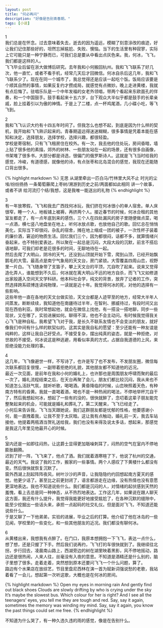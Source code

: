 ```yaml
---
layout: post
title: "何必再问"
description: "好像是告别青春期。"
tags: [小说]
---
```


1 <br>
我们总是在怀念。过去意味着失去，逝去的因为遥远，模糊了刻意涂改的痕迹，好让我们记住那些好的，坦然忘掉尴尬、失败、懊恼。当下的生活里有种寂寥，实际上它可能只是一种宁静而已，可我们总是要从中看出点灰色来。我，何冰，飞飞，我们都是这样的人。<br>
飞飞毕业后留在浙大做博后研究。去年我和小何搬回杭州。我和飞飞联系了好几次，他一直忙，或者不看手机，经常几天后才回微信。何冰自杀后这几年，我和飞飞联系少了。现在在同一个城市了，我总觉得还是应该一起吃个饭。饭局应该要是个顺其自然的事情，如果反复约才攒成局，就感觉有点微妙。晚上走进黄楼，我就有点后悔了。驻唱乐队是一个中年发福的女老外领唱，带两个看起来东欧面孔的伴奏，和一个中国鼓手。鼓手看起来十五六岁，台下观众大半似乎都是鼓手的长辈亲戚，脸上挂着引以为傲的神情。于是上了二楼，点一杯鸡尾酒，几小碟小吃，等飞飞到。
 
2 <br>
我和飞飞认识大约有十四五年时间了。但我怎么也想不起，到底是因为什么样的契机，我开始和飞飞熟识起来的。青春期遥远得迷迷糊糊，很多事情是凭着本能在感知和决定，选择朋友，选择学校，选择兴趣，都很轻盈。 <br>
学校是寄宿制，只有飞飞租房住在校外。有一次，我去他的住处玩，房间昏暗，墙上贴了很多他的素描，郊外的树林、一些朋友站在一起的场景，还有很多自画像，书架堆了很多书，大部分都是诗选，很偏门的俄罗斯诗人。这就是飞飞当时给我的感觉，冷峻，有道德感，就像他的诗，有点张枣和北岛混合的感觉，我现在还能随口背出很多。 <br>

{% highlight markdown %}
无思 
从湖里牵出一匹白马/竹林里大风不止 
时光的尘埃/纷纷扬扬 
一条葡萄藤爬上枣树/溯游到历史之前/两面都如此相同 
讲一个故事，或者不讲 
给河流打个结/我想，这是我唯一能送出的礼物 
{% endhighlight %}

3 <br>
有一年放寒假，飞飞和我去广西找何冰玩，我们挤在何冰很小的单人宿舍。单人床很窄，睡一个人，地板铺上被褥，再挤两个人。接近春节的时候，何冰合租的其他室友都走了，有一点年底到来的感伤，三个人在四处漏风的房子里随便做点菜，喝一点酒，横七竖八地盘坐在地上，听何冰放点歌，也放他自己的歌。回忆总在悄悄美化，实际当下却很闷，杂乱的宿舍，摊在地上缩成一团的被子，一次性杯子装着的廉价酒，窘迫的物质生活。回忆我们三个，因为都很闷，话都不多，就算情绪兴奋起来，也不特别爱表达，所以聚在一起总是沉闷，大段大段的沉默，前言不搭后语地聊，可我们却老是花很多的时间，无聊地待在一起。 <br>
然后去爬了大明山，阴冷的天气，还没到山顶就开始下雪，爬到山顶，已经开始飘鹅毛的大雪。最高点是南宁气象局的天文台，房门紧锁。大雪覆盖四周山峦，视野里一片白。飞飞随身带了支笛子，攀上天文台的平顶，兀自吹了起来。说来又觉得造化弄人，谁能想到不久后，何冰就在离大明山不远的地方自杀，而飞飞又如修道出家般遁入空间天文学科研。他本科社会学，纯文的背景，放弃了记者的工作，突然选择跨系硕博连读纯物理，一读就是近十年。我觉得何冰的死，对他的选择有一些影响。 <br>
这些年他一直在各地的天文台做实验，天文台都是人迹罕至的地方，经常大半年人间蒸发。断断续续，我知道他在南疆待过半年，在智利、挪威待过，有段时间又出现在西伯利亚。我时常想起他，就会在微信上找他，有一搭没一搭地聊，同步一些现状，又在哪了，实验进展如何。聊得不深，他也不会主动问。有时候我觉得我关心飞飞是种自私，我希望飞飞对于我，是长久不联系友情也不会变淡的朋友，就好像我们中间有什么样的默契似的。这其实是我自私的愿望：至少还能有一种友谊是纯粹的，这样让我自己好受点。不接受复杂，摆出纯真的姿态，就是一种拒绝，对世故的不接受。何冰说这是种逃避，用看似率真的方式，占据自我道德的上风，来拒绝没能力处理的事。
 
4 <br>
这几年，飞飞像避世一样，不写诗了，也许是写了也不发布，不发朋友圈，微信每次联系都回复很慢，一副带着拒绝的礼貌，其他朋友都不知道他的近况。 <br>
最近一次见面，是前年在我和小何的婚礼上，也许那也是周围朋友呼啸而聚的最后一次了。婚礼流程结束之后，在天台再聚了会儿，朋友们都比较沉闷，我从来也不知道怎么活跃气氛，就听听歌，喝喝酒。黄昏降临的时候，山峦映照着天色，有种南方特有的昏黄。我就一直喝着酒，喝也不是一种热闹的喝法，不停地举杯兀自干了，然后我想起何冰，想起了一些有的没的，很快就醉了，念叨着这辈子朋友能完整聚起来的机会，可能就是婚礼和葬礼了。第二天醒来，飞飞已经走了。 <br>
小何后来告诉我，飞飞当天跟她说，我们这群朋友都是忧郁的性格，他要感谢小何，能一直拽着我，让我不至于太灰暗。这让我有点触动，婚礼前一天，我去车站接他，他提着两瓶酒当贺礼送给我，我们也没有来得及说太多话，想起来，那感觉是我这几年里见他最开心的时候。
 
5 <br>
室内还是一如即往闷热，让这爵士显得更加聒噪刺耳了，闷热的空气在室内不停地膨胀翻腾。 <br>
迟到了好一阵，飞飞来了，他点了酒。我们就着酒寒暄了下，他说了杭州的交通，最近的天气。我说了我的工作，搬家的一些事情。两个人感叹了下黄楼什么都没有变。然后很快就恢复沉默了。 <br>
窗外西湖上刮起阵阵夜风，树叶沙沙的声音，让我隐隐约约回想起南方夏天的感觉。他更少话了。甚至比之前更封闭了，语言都游走在边缘，没有热情也没有意愿更深地表达。我也不知道说些什么。我们都是沉闷的人，对情绪的起伏感到天然的羞愧，看上去总是同一种神态，从不热烈地表达。工作这几年，如果说在跟人聊天这方面，我还有什么提升，我觉得我能更好地接受尴尬了，在各种沉默的缝隙中，能至少挖掘出一些话头来，承担一点起码的社交礼仪。但是面对飞飞，不知道还能说些什么。 <br>
于是又聊了一下他弟弟，实验的进展，毕业之后的打算。他介绍了他在冰岛的一些见闻，学校里的一些变化，和一些其他朋友的近况。我们都没有聊何冰。
 
6 <br>
从黄楼出来，我想我有点醉了。在门口，我原本想拥抱一下飞飞，表达一点什么，想了想，还是只握了下手。然后我们说再约，飞飞打的车很快就到了。我继续往北拐，步行回去，凌晨南山路上，西湖旁边的树在湖里映着黑影，风不停地摇动，路边还是很热闹，人来人往，丝毫没有入夜的意思。不知道是酒精还是什么别的，脑子里想了很多。走着走着，突然想到原本还要问飞飞一个什么问题，算了。 <br>
路边有个水果店在放综艺，节目里盘尼西林在演一首为赋新词强说愁的老歌，我站着看了一会儿，想起第一次听这歌，大概也是在何冰的房间。 <br>
 
{% highlight markdown %}
Open my eyes in morning rain 
And gently find out black shoes 
Clouds are slowly drifting by 
who is crying under the sky 
It’s maybe the slowest bus. 
Which colour for her is right? 
And I see all the teenagers' eyes, 
you tell me they are tough and red. 
Say, say it again, 
sometimes the memory was winding my mind. 
Say, say it again, 
you know the past things could set me free. 
{% endhighlight %}
 
不知道为什么哭了，有一种久违久违的雨的感觉，像是在告别什么。